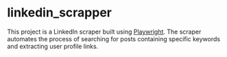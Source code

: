 # linkedin_scrapper
This project is a LinkedIn scraper built using [Playwright](https://playwright.dev/python/). The scraper automates the process of searching for posts containing specific keywords and extracting user profile links. 
